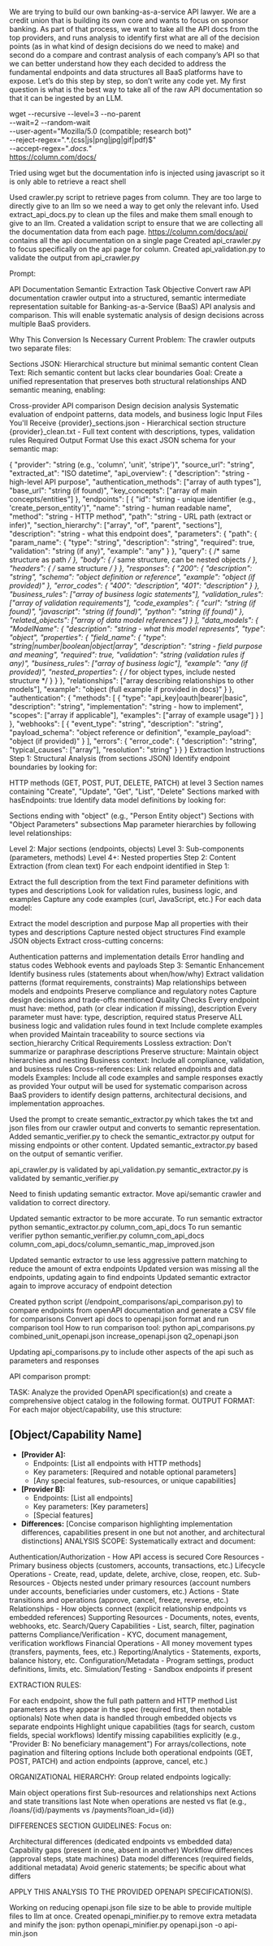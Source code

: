 We are trying to build our own banking-as-a-service API lawyer. We are a credit union that is building its own core and wants to focus on sponsor banking. As part of that process, we want to take all the API docs from the top providers, and runs analysis to identify first what are all of the decision points (as in what kind of design decisions do we need to make) and second do a compare and contrast analysis of each company’s API so that we can better understand how they each decided to address the fundamental endpoints and data structures all BaaS platforms have to expose. Let’s do this step by step, so don’t write any code yet. My first question is what is the best way to take all of the raw API documentation so that it can be ingested by an LLM.

wget --recursive --level=3 --no-parent \
     --wait=2 --random-wait \
     --user-agent="Mozilla/5.0 (compatible; research bot)" \
     --reject-regex=".*\.(css|js|png|jpg|gif|pdf)$" \
     --accept-regex=".*docs.*" \
     https://column.com/docs/

Tried using wget but the documentation info is injected using javascript so it is only able to retrieve a react shell

Used crawler.py script to retrieve pages from column. They are too large to directly give to an llm so we need a way to get only the relevant info.
Used extract_api_docs.py to clean up the files and make them small enough to give to an llm.
Created a validation script to ensure that we are collecting all the documentation data from each page.
https://column.com/docs/api/ contains all the api documentation on a single page
Created api_crawler.py to focus specifically on the api page for column.
Created api_validation.py to validate the output from api_crawler.py

Prompt:

API Documentation Semantic Extraction Task
Objective
Convert raw API documentation crawler output into a structured, semantic intermediate representation suitable for Banking-as-a-Service (BaaS) API analysis and comparison. This will enable systematic analysis of design decisions across multiple BaaS providers.

Why This Conversion Is Necessary
Current Problem: The crawler outputs two separate files:

Sections JSON: Hierarchical structure but minimal semantic content
Clean Text: Rich semantic content but lacks clear boundaries
Goal: Create a unified representation that preserves both structural relationships AND semantic meaning, enabling:

Cross-provider API comparison
Design decision analysis
Systematic evaluation of endpoint patterns, data models, and business logic
Input Files You'll Receive
{provider}_sections.json - Hierarchical section structure
{provider}_clean.txt - Full text content with descriptions, types, validation rules
Required Output Format
Use this exact JSON schema for your semantic map:

{
  "provider": "string (e.g., 'column', 'unit', 'stripe')",
  "source_url": "string",
  "extracted_at": "ISO datetime",
  "api_overview": {
    "description": "string - high-level API purpose",
    "authentication_methods": ["array of auth types"],
    "base_url": "string (if found)",
    "key_concepts": ["array of main concepts/entities"]
  },
  "endpoints": [
    {
      "id": "string - unique identifier (e.g., 'create_person_entity')",
      "name": "string - human readable name",
      "method": "string - HTTP method",
      "path": "string - URL path (extract or infer)",
      "section_hierarchy": ["array", "of", "parent", "sections"],
      "description": "string - what this endpoint does",
      "parameters": {
        "path": {
          "param_name": {
            "type": "string",
            "description": "string",
            "required": true,
            "validation": "string (if any)",
            "example": "any"
          }
        },
        "query": { /* same structure as path */ },
        "body": { /* same structure, can be nested objects */ },
        "headers": { /* same structure */ }
      },
      "responses": {
        "200": {
          "description": "string",
          "schema": "object definition or reference",
          "example": "object (if provided)"
        },
        "error_codes": {
          "400": "description",
          "401": "description"
        }
      },
      "business_rules": ["array of business logic statements"],
      "validation_rules": ["array of validation requirements"],
      "code_examples": {
        "curl": "string (if found)",
        "javascript": "string (if found)",
        "python": "string (if found)"
      },
      "related_objects": ["array of data model references"]
    }
  ],
  "data_models": {
    "ModelName": {
      "description": "string - what this model represents",
      "type": "object",
      "properties": {
        "field_name": {
          "type": "string|number|boolean|object|array",
          "description": "string - field purpose and meaning",
          "required": true,
          "validation": "string (validation rules if any)",
          "business_rules": ["array of business logic"],
          "example": "any (if provided)",
          "nested_properties": {
            /* for object types, include nested structure */
          }
        }
      },
      "relationships": ["array describing relationships to other models"],
      "example": "object (full example if provided in docs)"
    }
  },
  "authentication": {
    "methods": [
      {
        "type": "api_key|oauth|bearer|basic",
        "description": "string",
        "implementation": "string - how to implement",
        "scopes": ["array if applicable"],
        "examples": ["array of example usage"]
      }
    ]
  },
  "webhooks": [
    {
      "event_type": "string",
      "description": "string",
      "payload_schema": "object reference or definition",
      "example_payload": "object (if provided)"
    }
  ],
  "errors": {
    "error_code": {
      "description": "string",
      "typical_causes": ["array"],
      "resolution": "string"
    }
  }
}
Extraction Instructions
Step 1: Structural Analysis (from sections JSON)
Identify endpoint boundaries by looking for:

HTTP methods (GET, POST, PUT, DELETE, PATCH) at level 3
Section names containing "Create", "Update", "Get", "List", "Delete"
Sections marked with hasEndpoints: true
Identify data model definitions by looking for:

Sections ending with "object" (e.g., "Person Entity object")
Sections with "Object Parameters" subsections
Map parameter hierarchies by following level relationships:

Level 2: Major sections (endpoints, objects)
Level 3: Sub-components (parameters, methods)
Level 4+: Nested properties
Step 2: Content Extraction (from clean text)
For each endpoint identified in Step 1:

Extract the full description from the text
Find parameter definitions with types and descriptions
Look for validation rules, business logic, and examples
Capture any code examples (curl, JavaScript, etc.)
For each data model:

Extract the model description and purpose
Map all properties with their types and descriptions
Capture nested object structures
Find example JSON objects
Extract cross-cutting concerns:

Authentication patterns and implementation details
Error handling and status codes
Webhook events and payloads
Step 3: Semantic Enhancement
Identify business rules (statements about when/how/why)
Extract validation patterns (format requirements, constraints)
Map relationships between models and endpoints
Preserve compliance and regulatory notes
Capture design decisions and trade-offs mentioned
Quality Checks
Every endpoint must have: method, path (or clear indication if missing), description
Every parameter must have: type, description, required status
Preserve ALL business logic and validation rules found in text
Include complete examples when provided
Maintain traceability to source sections via section_hierarchy
Critical Requirements
Lossless extraction: Don't summarize or paraphrase descriptions
Preserve structure: Maintain object hierarchies and nesting
Business context: Include all compliance, validation, and business rules
Cross-references: Link related endpoints and data models
Examples: Include all code examples and sample responses exactly as provided
Your output will be used for systematic comparison across BaaS providers to identify design patterns, architectural decisions, and implementation approaches.

Used the prompt to create semantic_extractor.py which takes the txt and json files from our crawler output and converts to semantic representation.
Added semantic_verifier.py to check the semantic_extractor.py output for missing endpoints or other content.
Updated semantic_extractor.py based on the output of semantic verifier.

api_crawler.py is validated by api_validation.py
semantic_extractor.py is validated by semantic_verifier.py

Need to finish updating semantic extractor.
Move api/semantic crawler and validation to correct directory.

Updated semantic extractor to be more accurate.
To run semantic extractor python semantic_extractor.py column_com_api_docs
To run semantic verifier python semantic_verifier.py column_com_api_docs column_com_api_docs/column_semantic_map_improved.json

Updated semantic extractor to use less aggressive pattern matching to reduce the amount of extra endpoints
Updated version was missing all the endpoints, updating again to find endpoints
Updated semantic extractor again to improve accuracy of endpoint detection

Created python script (/endpoint_comparisons/api_comparison.py) to compare endpoints from openAPI documentation and generate a CSV file for comparisons
Convert api docs to openapi.json format and run comparison tool
How to run comparison tool: python api_comparisons.py combined_unit_openapi.json increase_openapi.json q2_openapi.json

Updating api_comparisons.py to include other aspects of the api such as parameters and responses

API comparison prompt:

TASK: Analyze the provided OpenAPI specification(s) and create a comprehensive object catalog in the following format.
OUTPUT FORMAT:
For each major object/capability, use this structure:
## [Object/Capability Name]
- **[Provider A]:**
  - Endpoints: [List all endpoints with HTTP methods]
  - Key parameters: [Required and notable optional parameters]
  - [Any special features, sub-resources, or unique capabilities]
- **[Provider B]:**
  - Endpoints: [List all endpoints]
  - Key parameters: [Key parameters]
  - [Special features]
- **Differences:** [Concise comparison highlighting implementation differences, capabilities present in one but not another, and architectural distinctions]
ANALYSIS SCOPE:
Systematically extract and document:

Authentication/Authorization - How API access is secured
Core Resources - Primary business objects (customers, accounts, transactions, etc.)
Lifecycle Operations - Create, read, update, delete, archive, close, reopen, etc.
Sub-Resources - Objects nested under primary resources (account numbers under accounts, beneficiaries under customers, etc.)
Actions - State transitions and operations (approve, cancel, freeze, reverse, etc.)
Relationships - How objects connect (explicit relationship endpoints vs embedded references)
Supporting Resources - Documents, notes, events, webhooks, etc.
Search/Query Capabilities - List, search, filter, pagination patterns
Compliance/Verification - KYC, document management, verification workflows
Financial Operations - All money movement types (transfers, payments, fees, etc.)
Reporting/Analytics - Statements, exports, balance history, etc.
Configuration/Metadata - Program settings, product definitions, limits, etc.
Simulation/Testing - Sandbox endpoints if present

EXTRACTION RULES:

For each endpoint, show the full path pattern and HTTP method
List parameters as they appear in the spec (required first, then notable optionals)
Note when data is handled through embedded objects vs separate endpoints
Highlight unique capabilities (tags for search, custom fields, special workflows)
Identify missing capabilities explicitly (e.g., "Provider B: No beneficiary management")
For arrays/collections, note pagination and filtering options
Include both operational endpoints (GET, POST, PATCH) and action endpoints (approve, cancel, etc.)

ORGANIZATIONAL HIERARCHY:
Group related endpoints logically:

Main object operations first
Sub-resources and relationships next
Actions and state transitions last
Note when operations are nested vs flat (e.g., /loans/{id}/payments vs /payments?loan_id={id})

DIFFERENCES SECTION GUIDELINES:
Focus on:

Architectural differences (dedicated endpoints vs embedded data)
Capability gaps (present in one, absent in another)
Workflow differences (approval steps, state machines)
Data model differences (required fields, additional metadata)
Avoid generic statements; be specific about what differs

APPLY THIS ANALYSIS TO THE PROVIDED OPENAPI SPECIFICATION(S).

Working on reducing openapi.json file size to be able to provide multiple files to llm at once.
Created openapi_minifier.py to remove extra metadata and minify the json: python openapi_minifier.py openapi.json -o api-min.json
